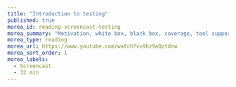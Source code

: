 ```yaml
---
title: "Introduction to testing"
published: true
morea_id: reading-screencast-testing
morea_summary: "Motivation, white box, black box, coverage, tool support"
morea_type: reading
morea_url: https://www.youtube.com/watch?v=9hz9aQztdrw
morea_sort_order: 1
morea_labels:
  - Screencast
  - 32 min
---
```


